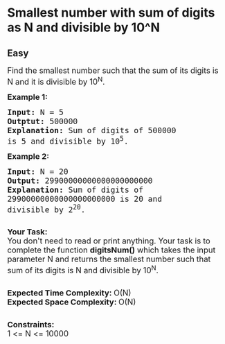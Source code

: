 # Smallest number with sum of digits as N and divisible by 10^N
## Easy 
<div class="problem-statement">
                <p></p><p><span style="font-size:18px">Find the smallest number such that the sum of its digits is N and it is divisible by 10<sup>N</sup>.</span></p>

<p><span style="font-size:18px"><strong>Example 1:</strong></span></p>

<pre><span style="font-size:18px"><strong>Input: </strong>N = 5
<strong>Outptut: </strong>500000
<strong>Explanation: </strong>Sum of digits of 500000
is 5 and divisible by 10<sup>5</sup>.</span>
</pre>

<p><span style="font-size:18px"><strong>Example 2:</strong></span></p>

<pre><span style="font-size:18px"><strong>Input: </strong>N = 20
<strong>Output: </strong>29900000000000000000000
<strong>Explanation: </strong>Sum of digits of 
29900000000000000000000 is 20 and
divisible by 2<sup>20</sup>.</span>

</pre>

<p><span style="font-size:18px"><strong>Your Task:</strong><br>
You don't need to read or print anything. Your task is to complete the function&nbsp;<strong>digitsNum()</strong>&nbsp;which takes the input parameter N and&nbsp;returns the smallest number such that sum of its digits is N and divisible by 10<sup>N</sup>.</span><br>
&nbsp;</p>

<p><span style="font-size:18px"><strong>Expected Time Complexity:&nbsp;</strong>O(N)<br>
<strong>Expected Space Complexity:&nbsp;</strong>O(N)</span><br>
&nbsp;</p>

<p><span style="font-size:18px"><strong>Constraints:</strong><br>
1 &lt;= N &lt;= 10000</span></p>
 <p></p>
            </div>